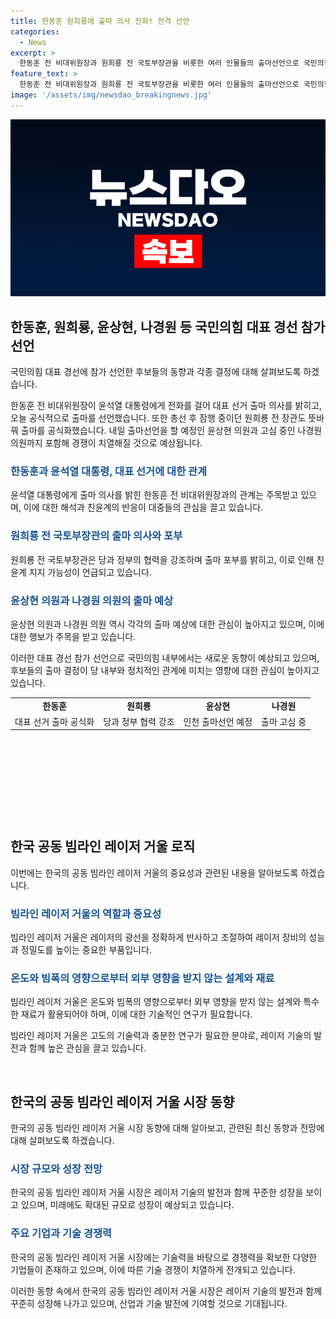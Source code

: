 ```yaml
---
title: 한동훈 원희룡에 출마 의사 전화! 전격 선언
categories:
  - News
excerpt: >
  한동훈 전 비대위원장과 원희룡 전 국토부장관을 비롯한 여러 인물들의 출마선언으로 국민의힘 내부 경쟁이 치열해지고 있습니다. 특히, 한 전 위원장과 윤석열 대통령과의 갈등과의 해석이 나오는 가운데, 윤상현 의원과 나경원 의원의 출마 가능성도 높아지고 있습니다. 이러한 동향은 국민의힘 내부에서의 새로운 전략과 협력 관계의 모색을 불러일으킬 것으로 보입니다.
feature_text: >
  한동훈 전 비대위원장과 원희룡 전 국토부장관을 비롯한 여러 인물들의 출마선언으로 국민의힘 내부 경쟁이 치열해지고 있습니다. 특히, 한 전 위원장과 윤석열 대통령과의 갈등과의 해석이 나오는 가운데, 윤상현 의원과 나경원 의원의 출마 가능성도 높아지고 있습니다. 이러한 동향은 국민의힘 내부에서의 새로운 전략과 협력 관계의 모색을 불러일으킬 것으로 보입니다.
image: '/assets/img/newsdao_breakingnews.jpg'
---
```


<p><img src="/assets/img/newsdao_breakingnews.jpg" alt="pcversion 속보" /></p>

<h2 data-ke-size="size26">한동훈, 원희룡, 윤상현, 나경원 등 국민의힘 대표 경선 참가 선언</h2>

<p>국민의힘 대표 경선에 참가 선언한 후보들의 동향과 각종 결정에 대해 살펴보도록 하겠습니다.</p>

<p data-ke-size="size16">한동훈 전 비대위원장이 윤석열 대통령에게 전화를 걸어 대표 선거 출마 의사를 밝히고, 오늘 공식적으로 출마를 선언했습니다. 또한 총선 후 잠행 중이던 원희룡 전 장관도 뜻바꿔 출마를 공식화했습니다. 내일 출마선언을 할 예정인 윤상현 의원과 고심 중인 나경원 의원까지 포함해 경쟁이 치열해질 것으로 예상됩니다.</p>

<h3><b><span style="color: #1a5490;">한동훈과 윤석열 대통령, 대표 선거에 대한 관계</span></b></h3>

<p>윤석열 대통령에게 출마 의사를 밝힌 한동훈 전 비대위원장과의 관계는 주목받고 있으며, 이에 대한 해석과 친윤계의 반응이 대중들의 관심을 끌고 있습니다.</p>

<h3><b><span style="color: #1a5490;">원희룡 전 국토부장관의 출마 의사와 포부</span></b></h3>

<p>원희룡 전 국토부장관은 당과 정부의 협력을 강조하며 출마 포부를 밝히고, 이로 인해 친윤계 지지 가능성이 언급되고 있습니다.</p>

<h3><b><span style="color: #1a5490;">윤상현 의원과 나경원 의원의 출마 예상</span></b></h3>

<p>윤상현 의원과 나경원 의원 역시 각각의 출마 예상에 대한 관심이 높아지고 있으며, 이에 대한 행보가 주목을 받고 있습니다.</p>

<p>이러한 대표 경선 참가 선언으로 국민의힘 내부에서는 새로운 동향이 예상되고 있으며, 후보들의 출마 결정이 당 내부와 정치적인 관계에 미치는 영향에 대한 관심이 높아지고 있습니다. </p>

<table style="width: 676px; height: 162px;">
<tbody>
<tr>
<td style="text-align: center; height: 17px;"><b>한동훈</b></td>
<td style="text-align: center; height: 17px;"><b>원희룡</b></td>
<td style="text-align: center; height: 17px;"><b>윤상현</b></td>
<td style="text-align: center; height: 17px;"><b>나경원</b></td>
</tr>
<tr>
<td style="text-align: center; height: 17px;">대표 선거 출마 공식화</td>
<td style="text-align: center; height: 17px;">당과 정부 협력 강조</td>
<td style="text-align: center; height: 17px;">인천 출마선언 예정</td>
<td style="text-align: center; height: 17px;">출마 고심 중</td>
</tr>
</tbody>
</table>

<p data-ke-size="size16">&nbsp;</p>

<h2 data-ke-size="size26">한국 공동 빔라인 레이저 거울 로직</h2>

<p>이번에는 한국의 공동 빔라인 레이저 거울의 중요성과 관련된 내용을 알아보도록 하겠습니다.</p>

<h3><b><span style="color: #1a5490;">빔라인 레이저 거울의 역할과 중요성</span></b></h3>

<p>빔라인 레이저 거울은 레이저의 광선을 정확하게 반사하고 조절하여 레이저 장비의 성능과 정밀도를 높이는 중요한 부품입니다.</p>

<h3><b><span style="color: #1a5490;">온도와 빔폭의 영향으로부터 외부 영향을 받지 않는 설계와 재료</span></b></h3>

<p>빔라인 레이저 거울은 온도와 빔폭의 영향으로부터 외부 영향을 받지 않는 설계와 특수한 재료가 활용되어야 하며, 이에 대한 기술적인 연구가 필요합니다.</p>

<p>빔라인 레이저 거울은 고도의 기술력과 충분한 연구가 필요한 분야로, 레이저 기술의 발전과 함께 높은 관심을 끌고 있습니다.</p>

<p data-ke-size="size16">&nbsp;</p>

<h2 data-ke-size="size26">한국의 공동 빔라인 레이저 거울 시장 동향</h2>

<p>한국의 공동 빔라인 레이저 거울 시장 동향에 대해 알아보고, 관련된 최신 동향과 전망에 대해 살펴보도록 하겠습니다.</p>

<h3><b><span style="color: #1a5490;">시장 규모와 성장 전망</span></b></h3>

<p>한국의 공동 빔라인 레이저 거울 시장은 레이저 기술의 발전과 함께 꾸준한 성장을 보이고 있으며, 미래에도 확대된 규모로 성장이 예상되고 있습니다.</p>

<h3><b><span style="color: #1a5490;">주요 기업과 기술 경쟁력</span></b></h3>

<p>한국의 공동 빔라인 레이저 거울 시장에는 기술력을 바탕으로 경쟁력을 확보한 다양한 기업들이 존재하고 있으며, 이에 따른 기술 경쟁이 치열하게 전개되고 있습니다.</p>

<p>이러한 동향 속에서 한국의 공동 빔라인 레이저 거울 시장은 레이저 기술의 발전과 함께 꾸준히 성장해 나가고 있으며, 산업과 기술 발전에 기여할 것으로 기대됩니다.</p>

<p data-ke-size="size16">&nbsp;</p>

